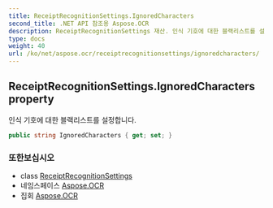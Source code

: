 ```yaml
---
title: ReceiptRecognitionSettings.IgnoredCharacters
second_title: .NET API 참조용 Aspose.OCR
description: ReceiptRecognitionSettings 재산. 인식 기호에 대한 블랙리스트를 설정합니다.
type: docs
weight: 40
url: /ko/net/aspose.ocr/receiptrecognitionsettings/ignoredcharacters/
---
```

## ReceiptRecognitionSettings.IgnoredCharacters property

인식 기호에 대한 블랙리스트를 설정합니다.

```csharp
public string IgnoredCharacters { get; set; }
```

### 또한보십시오

* class [ReceiptRecognitionSettings](../)
* 네임스페이스 [Aspose.OCR](../../receiptrecognitionsettings/)
* 집회 [Aspose.OCR](../../../)


